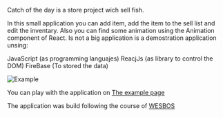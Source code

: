 Catch of the day is a store project wich sell fish.

In this small application you can add item, add the item to the sell list and edit the inventary. Also you can find some animation using the Animation component of React. Is not a big application is a demostration application unsing:

JavaScript (as programming languajes)
ReacjJs (as library to control the DOM)
FireBase (To stored the data)

![Example](https://github.com/angelfeliz/catchOfTheDay/blob/master/Store.gif)

You can play with the application on [The example page](https://angelfeliz.github.io/catchOfTheDay/)

The application was build following the course of [WESBOS](https://reactforbeginners.com/)

